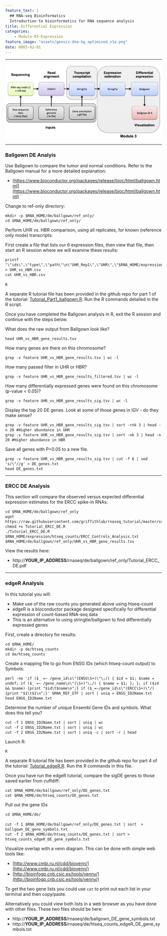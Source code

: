 ```yaml
---
feature_text: |
  ## RNA-seq Bioinformatics
  Introduction to bioinformatics for RNA sequence analysis
title: Differential Expression
categories:
    - Module-03-Expression
feature_image: "assets/genvis-dna-bg_optimized_v1a.png"
date: 0003-02-01
---
```


***

![RNA-seq_Flowchart4](/assets/module_3/RNA-seq_Flowchart4.png)

***

### Ballgown DE Analyis
Use Ballgown to compare the tumor and normal conditions. Refer to the Ballgown manual for a more detailed explanation:

* [https://www.bioconductor.org/packages/release/bioc/html/ballgown.html](https://www.bioconductor.org/packages/release/bioc/html/ballgown.html) `

Change to ref-only directory:

    mkdir -p $RNA_HOME/de/ballgown/ref_only/
    cd $RNA_HOME/de/ballgown/ref_only/

Perform UHR vs. HBR comparison, using all replicates, for known (reference only mode) transcripts:

First create a file that lists our 6 expression files, then view that file, then start an R session where we will examine these results:

    printf "\"ids\",\"type\",\"path\"\n\"UHR_Rep1\",\"UHR\",\"$RNA_HOME/expression/stringtie/ref_only/UHR_Rep1\"\n\"UHR_Rep2\",\"UHR\",\"$RNA_HOME/expression/stringtie/ref_only/UHR_Rep2\"\n\"UHR_Rep3\",\"UHR\",\"$RNA_HOME/expression/stringtie/ref_only/UHR_Rep3\"\n\"HBR_Rep1\",\"HBR\",\"$RNA_HOME/expression/stringtie/ref_only/HBR_Rep1\"\n\"HBR_Rep2\",\"HBR\",\"$RNA_HOME/expression/stringtie/ref_only/HBR_Rep2\"\n\"HBR_Rep3\",\"HBR\",\"$RNA_HOME/expression/stringtie/ref_only/HBR_Rep3\"\n" > UHR_vs_HBR.csv
    cat UHR_vs_HBR.csv

    R

A separate R tutorial file has been provided in the github repo for part 1 of the tutorial: [Tutorial_Part1_ballgown.R](https://github.com/griffithlab/rnaseq_tutorial/blob/master/scripts/Tutorial_Part1_ballgown.R). Run the R commands detailed in the R script.

Once you have completed the Ballgown analysis in R, exit the R session and continue with the steps below.

What does the raw output from Ballgown look like?

    head UHR_vs_HBR_gene_results.tsv

How many genes are there on this chromosome?

    grep -v feature UHR_vs_HBR_gene_results.tsv | wc -l

How many passed filter in UHR or HBR?

    grep -v feature UHR_vs_HBR_gene_results_filtered.tsv | wc -l

How many differentially expressed genes were found on this chromosome (p-value < 0.05)?

    grep -v feature UHR_vs_HBR_gene_results_sig.tsv | wc -l

Display the top 20 DE genes. Look at some of those genes in IGV - do they make sense?

    grep -v feature UHR_vs_HBR_gene_results_sig.tsv | sort -rnk 3 | head -n 20 #Higher abundance in UHR
    grep -v feature UHR_vs_HBR_gene_results_sig.tsv | sort -nk 3 | head -n 20 #Higher abundance in HBR

Save all genes with P<0.05 to a new file.

    grep -v feature UHR_vs_HBR_gene_results_sig.tsv | cut -f 6 | sed 's/\"//g' > DE_genes.txt
    head DE_genes.txt

***

### ERCC DE Analysis
This section will compare the observed versus expected differential expression estimates for the ERCC spike-in RNAs:

    cd $RNA_HOME/de/ballgown/ref_only
    wget https://raw.githubusercontent.com/griffithlab/rnaseq_tutorial/master/scripts/Tutorial_ERCC_DE.R
    chmod +x Tutorial_ERCC_DE.R
    ./Tutorial_ERCC_DE.R $RNA_HOME/expression/htseq_counts/ERCC_Controls_Analysis.txt $RNA_HOME/de/ballgown/ref_only/UHR_vs_HBR_gene_results.tsv

View the results here:

* http://**YOUR_IP_ADDRESS**/rnaseq/de/ballgown/ref_only/Tutorial_ERCC_DE.pdf

***

### edgeR Analysis
In this tutorial you will:

* Make use of the raw counts you generated above using htseq-count
* edgeR is a bioconductor package designed specifically for differential expression of count-based RNA-seq data
* This is an alternative to using stringtie/ballgown to find differentially expressed genes

First, create a directory for results:

    cd $RNA_HOME/
    mkdir -p de/htseq_counts
    cd de/htseq_counts

Create a mapping file to go from ENSG IDs (which htseq-count output) to Symbols:

    perl -ne 'if ($_ =~ /gene_id\s\"(ENSG\S+)\"\;/) { $id = $1; $name = undef; if ($_ =~ /gene_name\s\"(\S+)"\;/) { $name = $1; }; }; if ($id && $name) {print "$id\t$name\n";} if ($_=~/gene_id\s\"(ERCC\S+)\"/){print "$1\t$1\n";}' $RNA_REF_GTF | sort | uniq > ENSG_ID2Name.txt
    head ENSG_ID2Name.txt

Determine the number of unique Ensembl Gene IDs and symbols. What does this tell you?

    cut -f 1 ENSG_ID2Name.txt | sort | uniq | wc
    cut -f 2 ENSG_ID2Name.txt | sort | uniq | wc
    cut -f 2 ENSG_ID2Name.txt | sort | uniq -c | sort -r | head

Launch R:

    R

A separate R tutorial file has been provided in the github repo for part 4 of the tutorial: [Tutorial_edgeR.R](https://github.com/griffithlab/rnaseq_tutorial/blob/master/scripts/Tutorial_edgeR.R). Run the R commands in this file.

Once you have run the edgeR tutorial, compare the sigDE genes to those saved earlier from cuffdiff:

    cat $RNA_HOME/de/ballgown/ref_only/DE_genes.txt
    cat $RNA_HOME/de/htseq_counts/DE_genes.txt

Pull out the gene IDs

    cd $RNA_HOME/de/

    cut -f 1 $RNA_HOME/de/ballgown/ref_only/DE_genes.txt | sort  > ballgown_DE_gene_symbols.txt
    cut -f 2 $RNA_HOME/de/htseq_counts/DE_genes.txt | sort > htseq_counts_edgeR_DE_gene_symbols.txt

Visualize overlap with a venn diagram. This can be done with simple web tools like:

* [http://www.cmbi.ru.nl/cdd/biovenn/](http://www.cmbi.ru.nl/cdd/biovenn/)
* [http://bioinfogp.cnb.csic.es/tools/venny/](http://bioinfogp.cnb.csic.es/tools/venny/)

To get the two gene lists you could use `cat` to print out each list in your terminal and then copy/paste.

Alternatively you could view both lists in a web browser as you have done with other files. These two files should be here:

* http://**YOUR_IP_ADDRESS**/rnaseq/de/ballgown_DE_gene_symbols.txt
* http://**YOUR_IP_ADDRESS**/rnaseq/de/htseq_counts_edgeR_DE_gene_symbols.txt
